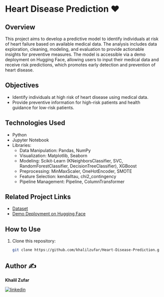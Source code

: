 # Heart Disease Prediction ❤️

## Overview
This project aims to develop a predictive model to identify individuals at risk of heart failure based on available medical data. The analysis includes data exploration, cleaning, modeling, and evaluation to provide actionable insights for preventive measures. The model is accessible via a demo deployment on Hugging Face, allowing users to input their medical data and receive risk predictions, which promotes early detection and prevention of heart disease.

## Objectives
- Identify individuals at high risk of heart disease using medical data.
- Provide preventive information for high-risk patients and health guidance for low-risk patients.

## Technologies Used
- Python
- Jupyter Notebook
- Libraries:
  - Data Manipulation: Pandas, NumPy
  - Visualization: Matplotlib, Seaborn
  - Modeling: Scikit-Learn (KNeighborsClassifier, SVC, RandomForestClassifier, DecisionTreeClassifier), XGBoost
  - Preprocessing: MinMaxScaler, OneHotEncoder, SMOTE
  - Feature Selection: kendalltau, chi2_contingency
  - Pipeline Management: Pipeline, ColumnTransformer

## Related Project Links
 - [Dataset](https://www.kaggle.com/datasets/fedesoriano/heart-failure-prediction)
 - [Demo Deployment on Hugging Face](khalilzufar/heart_disease_prediction)
## How to Use
1. Clone this repository:
   ```bash
   git clone https://github.com/khalilzufar/Heart-Disease-Prediction.git

## Author ✍️
**Khalil Zufar**

[![linkedin](https://img.shields.io/badge/linkedin-0A66C2?style=for-the-badge&logo=linkedin&logoColor=white)](https://www.linkedin.com/in/khalil-zufar/)

